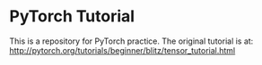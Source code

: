 # PyTorch Tutorial

This is a repository for PyTorch practice. The original tutorial is at:
<http://pytorch.org/tutorials/beginner/blitz/tensor_tutorial.html>
